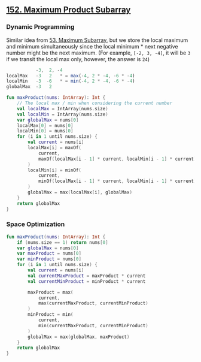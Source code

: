 ## [152. Maximum Product Subarray](https://leetcode.com/problems/maximum-product-subarray/)

### Dynamic Programming
Similar idea from [53. Maximum Subarray](../leetcode/53.maximum-subarray.md), but we store the local maximum and minimum simultaneously since the local minimum * next negative number might be the next maximum. (For example, `[-2, 3, -4]`, it will be `3` if we transit the local max only, however, the answer is `24`)

```js
           -3,  2, -4
localMax   -3   2   * = max(-4, 2 * -4, -6 * -4)
localMin   -3  -6   * = min(-4, 2 * -4, -6 * -4)
globalMax  -3   2
```

```kotlin
fun maxProduct(nums: IntArray): Int {
    // The local max / min when considering the current number
    val localMax = IntArray(nums.size)
    val localMin = IntArray(nums.size)
    var globalMax = nums[0]
    localMax[0] = nums[0]
    localMin[0] = nums[0]
    for (i in 1 until nums.size) {
        val current = nums[i]
        localMax[i] = maxOf(
            current,
            maxOf(localMax[i - 1] * current, localMin[i - 1] * current)
        )
        localMin[i] = minOf(
            current,
            minOf(localMax[i - 1] * current, localMin[i - 1] * current)
        )
        globalMax = max(localMax[i], globalMax)
    }
    return globalMax
}
```

### Space Optimization
```kotlin
fun maxProduct(nums: IntArray): Int {
    if (nums.size == 1) return nums[0]
    var globalMax = nums[0]
    var maxProduct = nums[0]
    var minProduct = nums[0]
    for (i in 1 until nums.size) {
        val current = nums[i]
        val currentMaxProduct = maxProduct * current
        val currentMinProduct = minProduct * current

        maxProduct = max(
            current,
            max(currentMaxProduct, currentMinProduct)
        )
        minProduct = min(
            current,
            min(currentMaxProduct, currentMinProduct)
        )
        globalMax = max(globalMax, maxProduct)
    }
    return globalMax
}
```